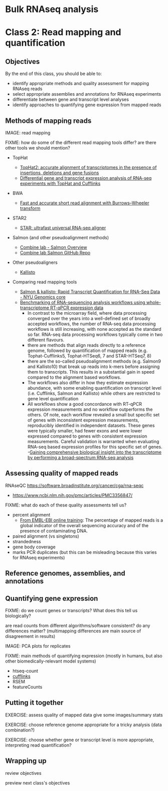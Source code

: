 # Bulk RNAseq analysis
# Class 2: Read mapping and quantification

## Objectives

By the end of this class,
you should be able to:
- identify appropriate methods and quality assessment for mapping RNAseq reads
- select appropriate assemblies and annotations for RNAseq experiments
- differentiate between gene and transcript level analyses
- identify approaches to quantifying gene expression from mapped reads

## Methods of mapping reads

IMAGE: read mapping 

FIXME: how do some of the different read mapping tools differ? are there other tools we should mention?
- TopHat
  - [TopHat2: accurate alignment of transcriptomes in the presence of insertions, deletions and gene fusions](https://genomebiology.biomedcentral.com/articles/10.1186/gb-2013-14-4-r36)
  - [Differential gene and transcript expression analysis of RNA-seq experiments with TopHat and Cufflinks](https://www.nature.com/articles/nprot.2012.016)
- BWA
  - [Fast and accurate short read alignment with Burrows–Wheeler transform](https://academic.oup.com/bioinformatics/article/25/14/1754/225615?login=true)
- STAR2
  - [STAR: ultrafast universal RNA-seq aligner](https://www.ncbi.nlm.nih.gov/pmc/articles/PMC3530905/)
- Salmon (and other pseudoalignment methods)
  - [Combine lab - Salmon Overview](https://combine-lab.github.io/salmon/)
  - [Combine lab Salmon GitHub Repo](https://github.com/COMBINE-lab/salmon)
- Other pseudoaligners
  - [Kallisto](https://pachterlab.github.io/kallisto/about)

- Comparing read mapping tools
  - [Salmon & kallisto: Rapid Transcript Quantification for RNA-Seq Data - NYU Genomics core](https://gencore.bio.nyu.edu/salmon-kallisto-rapid-transcript-quantification-for-rna-seq-data/)
  - [Benchmarking of RNA-sequencing analysis workflows using whole-transcriptome RT-qPCR expression data](https://www.nature.com/articles/s41598-017-01617-3)
    - In contrast to the microarray field, where data processing converged over the years into a well-defined set of broadly accepted workflows, the number of RNA-seq data processing workflows is still increasing, with none accepted as the standard so far. RNA-seq data processing workflows typically come in two different flavours.
    -  there are methods that align reads directly to a reference genome, followed by quantification of mapped reads (e.g. Tophat-Cufflinks5, Tophat-HTSeq6, 7 and STAR-HTSeq7, 8)
    -  there are the so-called pseudoalignment methods (e.g. Salmon9 and Kallisto10) that break up reads into k-mers before assigning them to transcripts. This results in a substantial gain in speed compared to the alignment based workflows.
    -  The workflows also differ in how they estimate expression abundance, with some enabling quantification on transcript level (i.e. Cufflinks, Salmon and Kallisto) while others are restricted to gene level quantification
    -  All workflows show a good concordance with RT-qPCR expression measurements and no workflow outperforms the others. Of note, each workflow revealed a small but specific set of genes with inconsistent expression measurements, reproducibly identified in independent datasets. These genes were typically smaller, had fewer exons and were lower expressed compared to genes with consistent expression measurements. Careful validation is warranted when evaluating RNA-seq based expression profiles for this specific set of genes.
  -[Gaining comprehensive biological insight into the transcriptome by performing a broad-spectrum RNA-seq analysis](https://www.nature.com/articles/s41467-017-00050-4)

## Assessing quality of mapped reads

RNAseQC https://software.broadinstitute.org/cancer/cga/rna-seqc
- https://www.ncbi.nlm.nih.gov/pmc/articles/PMC3356847/

FIXME: what do each of these quality assessments tell us?
- percent alignment
  - [From EMBL-EBI online training](https://www.ebi.ac.uk/training/online/courses/functional-genomics-ii-common-technologies-and-data-analysis-methods/rna-sequencing/performing-a-rna-seq-experiment/data-analysis/read-mapping-or-alignment/): The percentage of mapped reads is a global indicator of the overall sequencing accuracy and of the presence of contaminating DNA.
- paired alignment (vs singletons)
- strandedness
- gene body coverage
- marks PCR duplicates (but this can be misleading because this varies for RNAseq experiments)

## Reference genomes, assemblies, and annotations

## Quantifying gene expression

FIXME: do we count genes or transcripts? What does this tell us biologically?

are read counts from different algorithms/software consistent? do any differences matter? 
(multimapping differences are main source of disagreement in results)

IMAGE: PCA plots for replicates

FIXME: main methods of quantifying expression (mostly in humans, but also other biomedically-relevant model systems)
- htseq-count
- [cufflinks](http://cole-trapnell-lab.github.io/cufflinks/)
- RSEM
- featureCounts

## Putting it together

EXERCISE: assess quality of mapped data give some images/summary stats

EXERCISE: choose reference genome appropriate for a tricky analysis (data combination?)

EXERCISE: choose whether gene or transcript level is more appropriate, interpreting read quantification?

## Wrapping up

review objectives

preview next class's objectives
